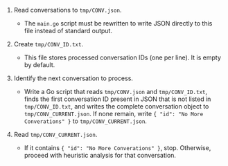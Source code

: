 1) Read conversations to `tmp/CONV.json`.
   - The `main.go` script must be rewritten to write JSON directly to this file instead of standard output.

2) Create `tmp/CONV_ID.txt`.
   - This file stores processed conversation IDs (one per line). It is empty by default.

3) Identify the next conversation to process.
   - Write a Go script that reads `tmp/CONV.json` and `tmp/CONV_ID.txt`, finds the first conversation ID present in JSON that is not listed in `tmp/CONV_ID.txt`, and writes the complete conversation object to `tmp/CONV_CURRENT.json`. If none remain, write `{ "id": "No More Converations" }` to `tmp/CONV_CURRENT.json`.

4) Read `tmp/CONV_CURRENT.json`.
   - If it contains `{ "id": "No More Converations" }`, stop. Otherwise, proceed with heuristic analysis for that conversation.
